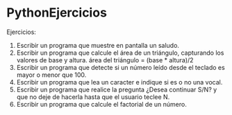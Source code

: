 # PythonEjercicios

Ejercicios:

1. Escribir un programa que muestre en pantalla un saludo.
5. Escribir un programa que calcule el área de un triángulo, capturando los valores de base y altura. 
área del triángulo = (base * altura)/2
19. Escribir un programa que detecte si un número leído desde el teclado es mayor o menor que 100.
22. Escribir un programa que lea un caracter e indique si es o no una vocal.
32. Escribir un programa que realice la pregunta ¿Desea continuar S/N? y que no deje de hacerla hasta que el usuario teclee N.
35. Escribir un programa que calcule el factorial de un número.
